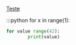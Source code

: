 [Teste](Teste)


:::python
for x in range(1):


```python
for value range(42):
        print(value)
```
